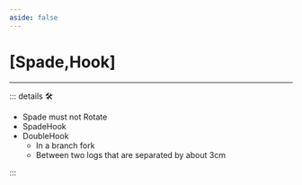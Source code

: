 ```yaml
---
aside: false
---
```

# <py>[Spade,Hook]</py>

---

<!-- =================================================== -->
<!-- =================================================== -->
<!-- =================================================== -->
<!-- =================================================== -->
<!-- =================================================== -->
::: details 🛠

- Spade must not Rotate
- SpadeHook
- DoubleHook
    - In a branch fork
    - Between two logs that are separated by about 3cm

:::
